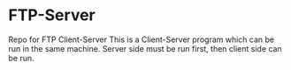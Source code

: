 # FTP-Server
Repo for FTP Client-Server
This is a Client-Server program which can be run in the same machine.
Server side must be run first, then client side can be run.
